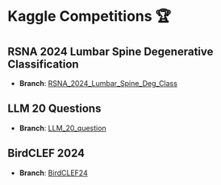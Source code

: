 # Kaggle Competitions 🏆

##  RSNA 2024 Lumbar Spine Degenerative Classification
- **Branch**: [RSNA_2024_Lumbar_Spine_Deg_Class](https://github.com/rinkusahu1/Kaggle_Practice_ML/tree/RSNA_2024_Lumbar_Spine_Deg_Class/RSNA%202024%20Lumbar%20Spine%20Degenerative%20Classification)

## LLM 20 Questions
- **Branch**: [LLM_20_question](https://github.com/rinkusahu1/Kaggle_Practice_ML/tree/LLM_20_question/LLM%2020%20Questions)

## BirdCLEF 2024
- **Branch**: [BirdCLEF24](https://github.com/rinkusahu1/Kaggle_Practice_ML/tree/BirdCLEF24/BirdCLEF)

